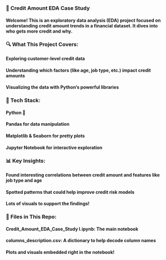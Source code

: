 ### 🏦 Credit Amount EDA Case Study
#### Welcome! This is an exploratory data analysis (EDA) project focused on understanding credit amount trends in a financial dataset. It dives into who gets more credit and why.

### 🔍 What This Project Covers:
#### Exploring customer-level credit data
#### Understanding which factors (like age, job type, etc.) impact credit amounts
#### Visualizing the data with Python’s powerful libraries

### 🧰 Tech Stack:
#### Python 🐍
#### Pandas for data manipulation
#### Matplotlib & Seaborn for pretty plots
#### Jupyter Notebook for interactive exploration

### 📊 Key Insights:
#### Found interesting correlations between credit amount and features like job type and age
#### Spotted patterns that could help improve credit risk models
#### Lots of visuals to support the findings!

### 📁 Files in This Repo:
#### Credit_Amount_EDA_Case_Study I.ipynb: The main notebook
#### columns_description.csv: A dictionary to help decode column names
#### Plots and visuals embedded right in the notebook!
